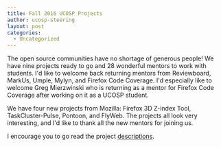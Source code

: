 ```yaml
---
title: Fall 2016 UCOSP Projects
author: ucosp-steering
layout: post
categories:
  - Uncategorized
---
```


The open source communities have no shortage of generous people!  We have nine projects ready to go and 28 wonderful mentors to work with students. I'd like to welcome back returning mentors from Reviewboard, MarkUs, Umple, Mylyn, and Firefox Code Coverage.  I'd especially like to welcome Greg Mierzwinski who is returning as a mentor for Firefox Code Coverage after working on it as a UCOSP student.

We have four new projects from Mozilla: Firefox 3D Z-index Tool, TaskCluster-Pulse, Pontoon, and FlyWeb.  The projects all look very interesting, and I'd like to thank all the new mentors for joining us.

I encourage you to go read the project [descriptions](/projects.html).  